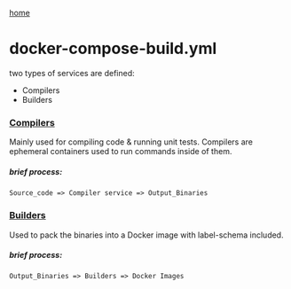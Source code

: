 [home](../README.md)

docker-compose-build.yml
====

two types of services are defined:

- Compilers
- Builders


### [Compilers](./compilers.md)

Mainly used for compiling code & running unit tests. Compilers are ephemeral containers used to run commands inside of them. 

##### brief process:
`Source_code => Compiler service => Output_Binaries`


### [Builders](./builders.md)

Used to pack the binaries into a Docker image with label-schema included.

##### brief process:
`Output_Binaries => Builders => Docker Images`
